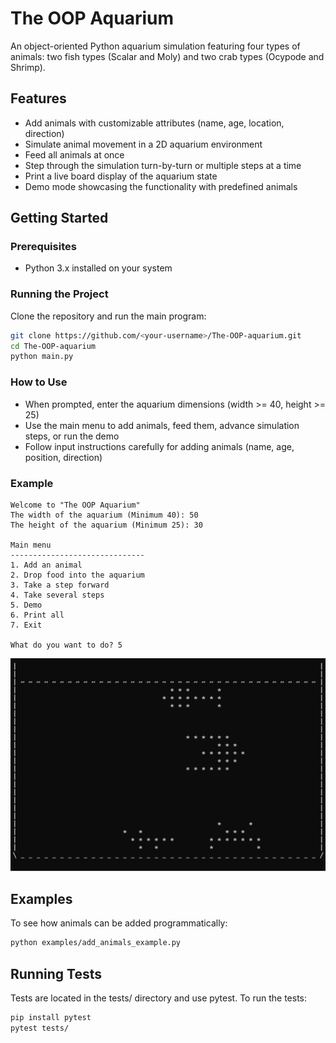 # The OOP Aquarium

An object-oriented Python aquarium simulation featuring four types of animals: two fish types (Scalar and Moly) and two crab types (Ocypode and Shrimp).


## Features

- Add animals with customizable attributes (name, age, location, direction)
- Simulate animal movement in a 2D aquarium environment
- Feed all animals at once
- Step through the simulation turn-by-turn or multiple steps at a time
- Print a live board display of the aquarium state
- Demo mode showcasing the functionality with predefined animals


## Getting Started

### Prerequisites

- Python 3.x installed on your system


### Running the Project

Clone the repository and run the main program:

```bash
git clone https://github.com/<your-username>/The-OOP-aquarium.git
cd The-OOP-aquarium
python main.py
```


### How to Use
- When prompted, enter the aquarium dimensions (width >= 40, height >= 25)
- Use the main menu to add animals, feed them, advance simulation steps, or run the demo
- Follow input instructions carefully for adding animals (name, age, position, direction)



### Example
```plaintext
Welcome to "The OOP Aquarium"
The width of the aquarium (Minimum 40): 50
The height of the aquarium (Minimum 25): 30

Main menu
------------------------------
1. Add an animal
2. Drop food into the aquarium
3. Take a step forward
4. Take several steps
5. Demo
6. Print all
7. Exit

What do you want to do? 5
```

![Aquarium Demo](assets/aquarium_demo.gif)



## Examples
To see how animals can be added programmatically:
```bash
python examples/add_animals_example.py
```


## Running Tests
Tests are located in the tests/ directory and use pytest.
To run the tests:
```bash
pip install pytest
pytest tests/
```
